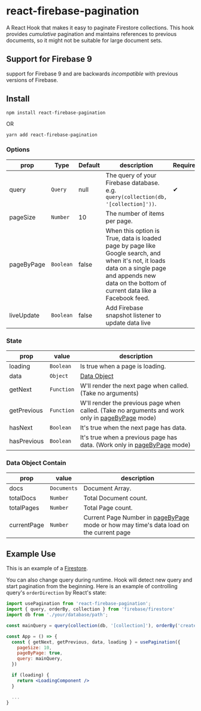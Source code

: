 # react-firebase-pagination

A React Hook that makes it easy to paginate Firestore collections.
This hook provides _cumulative_ pagination and maintains references to previous documents, so it might not be suitable for large document sets.

## Support for Firebase 9

support for Firebase 9 and are backwards _incompatible_ with previous versions of Firebase.

## Install

```
npm install react-firebase-pagination
```

OR

```
yarn add react-firebase-pagination
```

### Options

| **prop**   | **Type**  | **Default** | **description**                                                                                                                                                                                      | **Required** |
| ---------- | --------- | ----------- | ---------------------------------------------------------------------------------------------------------------------------------------------------------------------------------------------------- | ------------ |
| query      | `Query`   | null        | The query of your Firebase database. e.g. `query(collection(db, '[collection]'))`.                                                                                                                   | ✔            |
| pageSize   | `Number`  | 10          | The number of items per page.                                                                                                                                                                        |              |
| pageByPage | `Boolean` | false       | When this option is True, data is loaded page by page like Google search, and when it's not, it loads data on a single page and appends new data on the bottom of current data like a Facebook feed. |              |
| liveUpdate | `Boolean` | false       | Add Firebase snapshot listener to update data live                                                                                                                                                   |              |

### State

| **prop**    | **value**  | **description**                                                                                             |
| ----------- | ---------- | ----------------------------------------------------------------------------------------------------------- |
| loading     | `Boolean`  | Is true when a page is loading.                                                                             |
| data        | `Object`   | [Data Object](#data-object-contain)                                                                         |
| getNext     | `Function` | W'll render the next page when called. (Take no arguments)                                                  |
| getPrevious | `Function` | W'll render the previous page when called. (Take no arguments and work only in [pageByPage](#options) mode) |
| hasNext     | `Boolean`  | It's true when the next page has data.                                                                      |
| hasPrevious | `Boolean`  | It's true when a previous page has data. (Work only in [pageByPage](#options) mode)                         |

### Data Object Contain

| **prop**    | **value**   | **description**                                                                                    |
| ----------- | ----------- | -------------------------------------------------------------------------------------------------- |
| docs        | `Documents` | Document Array.                                                                                    |
| totalDocs   | `Number`    | Total Document count.                                                                              |
| totalPages  | `Number`    | Total Page count.                                                                                  |
| currentPage | `Number`    | Current Page Number in [pageByPage](#options) mode or how may time's data load on the current page |

## Example Use

This is an example of a [Firestore](https://firebase.google.com/docs/firestore/).

You can also change query during runtime. Hook will detect new query and start pagination from the beginning.
Here is an example of controlling query's `orderDirection` by React's state:

```jsx
import usePagination from 'react-firebase-pagination';
import { query, orderBy, collection } from 'firebase/firestore'
import db from './your/database/path';

const mainQuery = query(collection(db, '[collection]'), orderBy('created_timestamp', 'desc'));

const App = () => {
  const { getNext, getPrevious, data, loading } = usePagination({
    pageSize: 10,
    pageByPage: true,
    query: mainQuery,
  })

  if (loading) {
    return <LoadingComponent />
  }

  ...
}
```
